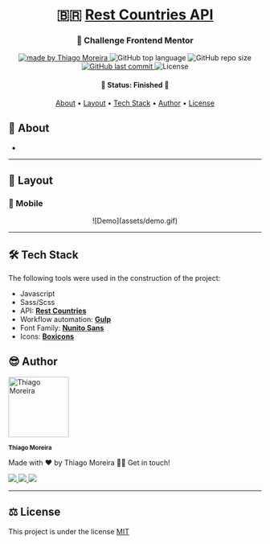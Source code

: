 <h1 align="center">
  🇧🇷 <a href="#">Rest Countries API</a>
</h1>

<h3 align="center"> 
  👀 Challenge Frontend Mentor
</h3>

<p align="center">

  <a href="https://github.com/othiagomoreira">
    <img alt="made by Thiago Moreira" src="https://img.shields.io/badge/made%20by-othiagomoreira-%237319C1">
  </a>

  <img alt="GitHub top language" src="https://img.shields.io/github/languages/top/othiagomoreira/rest-countries-api?color=%2300FFFF">

  <img alt="GitHub repo size" src="https://img.shields.io/github/repo-size/othiagomoreira/rest-countries-api?style=plastic">

  <a href="https://github.com/othiagomoreira/rest-countries-api/commits/main">
    <img alt="GitHub last commit" src="https://img.shields.io/github/last-commit/othiagomoreira/rest-countries-api">
  </a>
    
  <img alt="License" src="https://img.shields.io/badge/license-MIT-brightgreen">
</p>

<h4 align="center"> 
	🚧 Status: Finished 🚀
</h4>

<p align="center">
 <a href="#-about">About</a> •
 <a href="#-layout">Layout</a> • 
 <a href="#-tech-stack">Tech Stack</a> • 
 <a href="#-author">Author</a> • 
 <a href="#-license">License</a>
</p>


## 📃 About

-   

---

## 🎨 Layout

### 📱 Mobile

<p align="center">
  ![Demo](assets/demo.gif)
</p>

---

## 🛠 Tech Stack

The following tools were used in the construction of the project:

-   Javascript
-   Sass/Scss
-   API:  **[Rest Countries](https://restcountries.com/)**
-   Workflow automation: **[Gulp](https://gulpjs.com/)**
-   Font Family:  **[Nunito Sans](https://fonts.google.com/specimen/Nunito+Sans)**
-   Icons:  **[Boxicons](https://boxicons.com/)**

## 😎 Author

<img style="display: inline_block" src="https://avatars.githubusercontent.com/u/87547316?v=4" width="120px;" alt="Thiago Moreira" />

<sub><b>Thiago Moreira</b></sub>

Made with ❤️ by Thiago Moreira 👋🏽 Get in touch!

<a href="https://www.linkedin.com/in/thiago-moreira-1828821bb/" target="_blank">
    <img src="https://img.shields.io/badge/-LinkedIn-%230077B5?style=for-the-badge&logo=linkedin&logoColor=white" target="_blank">
</a>
<a href="https://www.instagram.com/othiagomoreiraa/" target="_blank">
    <img src="https://img.shields.io/badge/-Instagram-%23E4405F?style=for-the-badge&logo=instagram&logoColor=white" target="_blank">
</a>
<a href="mailto:contatothiagomoreira@outlook.com">
    <img src="https://img.shields.io/badge/-Gmail-%23333?style=for-the-badge&logo=gmail&logoColor=white" target="_blank">
</a>

---

## ⚖ License

This project is under the license [MIT](./LICENSE)

